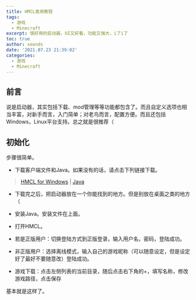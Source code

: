 ```yaml
---
title: HMCL食用教程
tags:
  - 游戏
  - Minecraft
excerpt: 很好用的启动器，UI又好看，功能又强大，i了i了
toc: true
author: xeonds
date: '2021.07.23 21:39:02'
categories:
  - 游戏
  - Minecraft
---
```


## 前言

说是启动器，其实包括下载、mod管理等等功能都包含了。而且自定义选项也相当丰富，对新手而言，入门简单；对老鸟而言，配置方便。而且还包括Windows，Linux平台支持。总之就是很推荐（

## 初始化

步骤很简单。

* 下载客户端文件和Java。如果没有的话，请点击下列链接下载。

>[HMCL for Windows](https://dreamweb.lanzoui.com/isNubrnc2ed) | [Java](https://dreamweb.lanzoui.com/i4Gujrnc2hg)

* 下载完之后，把启动器放在一个你能找到的地方。但是别放在桌面之类的地方（

* 安装Java。安装文件在上面。

* 打开HMCL。

* 若是正版用户：切换登陆方式到正版登录，输入用户名，密码，登陆成功。

* 非正版用户：选择离线模式，输入自己的游戏昵称（可以随意设定，但是设定好了最好不要随意改）登陆成功。

* 游戏下载：点击左侧列表的当前目录，随后点击右下角的+，填写名称，修改游戏路径，点击保存

基本就是这样了。
